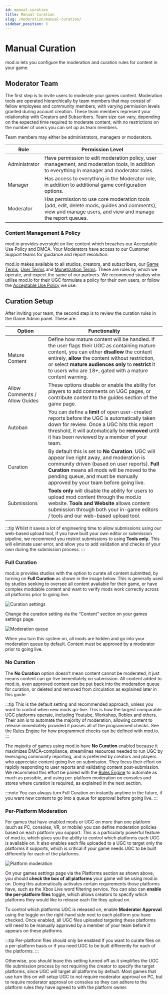```yaml
---
id: manual-curation
title: Manual Curation
slug: /moderation/manual-curation/
sidebar_position: 3
---
```


# Manual Curation

mod.io lets you configure the moderation and curation rules for content in your game.

## Moderator Team

The first step is to invite users to moderate your games content. Moderation tools are operated hierarchically by team members that may consist of fellow employees and community members, with varying permission levels granted during account creation. These team members represent your relationship with Creators and Subscribers. Team size can vary, depending on the expected time required to moderate content, with no restrictions on the number of users you can set up as team members.

Team members may either be administrators, managers or moderators. 

|Role      | Permission Level                                       |
| ------------- |------------------------------------------------|
|Administrator        | Have permission to edit moderation policy, user management, and moderation tools, in addition to everything in manager and moderator roles.  |
|Manager  | Has access to everything in the Moderator role, in addition to additional game configuration options.  |
|Moderator     | Has permission to use core moderation tools (add, edit, delete mods, guides and comments), view and manage users, and view and manage the report queues.  |

### Content Management & Policy

mod.io provides oversight on live content which breaches our Acceptable Use Policy and DMCA. Your Moderators have access to our Customer Support teams for guidance and report resolution.

mod.io makes available to all studios, creators, and subscribers, our [Game Terms](https://mod.io/gameterms), [User Terms](https://mod.io/terms) and [Monetization Terms](https://mod.io/monetization). These are rules by which we operate, and expect the same of our partners. We recommend studios who utilise mod.io for their UGC formulate a policy for their own users, or follow the [Acceptable Use Policy](https://mod.io/aup) we use.

## Curation Setup

After inviting your team, the second step is to review the curation rules in the Game Admin panel. These are:

|Option       | Functionality                                        |
| ------------- |------------------------------------------------|
|Mature Content        | Define how mature content will be handled. If the user flags their UGC as containing mature content, you can either **disallow** the content entirely, **allow** the content without restriction, or select **mature audiences only** to **restrict** it to users who are 18+, gated with a mature content warning.  |
|Allow Comments / Allow Guides  | These options disable or enable the ability for players to add comments on UGC pages, or contribute content to the guides section of the game page.  |
|Autoban     | You can define a **limit** of open user-created reports before the UGC is automatically taken down for review. Once a UGC hits this report threshold, it will automatically be **removed** until it has been reviewed by a member of your team.  |
|Curation | By default this is set to **No Curation**. UGC will appear live right away, and moderation is community driven (based on user reports). **Full Curation** means all mods will be moved to the pending queue, and must be manually approved by your team before going live.  |
|Submissions  | **Tools only** will disable the ability for users to upload mod content through the mod.io website. **Tools and Website** allows content submission through both your in-game editors / tools and our web-based upload tool. |

:::tip
Whilst it saves a lot of engineering time to allow submissions using our web-based upload tool, if you have built your own editor or submission pipeline, we recommend you restrict submissions to using **Tools only**. This will eliminate user error, and allow you to add validation and checks of your own during the submission process.
:::

### Full Curation
mod.io provides studios with the option to curate all content submitted, by turning on **Full Curation** as shown in the image below. This is generally used by studios seeking to oversee all content available for their game, or have complex moddable content and want to verify mods work correctly across all platforms prior to going live.

![Curation settings](images/curation-settings.png)

Change the curation setting via the “Content” section on your games settings page.

![Moderation queue](images/moderation-queue.png)

When you turn this system on, all mods are hidden and go into your moderation queue by default. Content must be approved by a moderator prior to going live.

### No Curation

The **No Curation** option doesn’t mean content cannot be moderated, it just means content can go-live immediately on submission. All content added to mod.io, even approved content can be put back into the moderation queue for curation, or deleted and removed from circulation as explained later in this guide.

:::tip
This is the default setting and recommended approach, unless you want to control when new mods go-live. This is how the largest comparable UGC platforms operate, including Youtube, Workshop, Roblox and others. Their aim is to automate the majority of moderation, allowing content to release immediately provided it passes all of the programmed checks. See the [Rules Engine](/moderation/rules-engine/) for how programmed checks can be defined with mod.io.
:::

The majority of games using mod.io have **No Curation** enabled because it maximizes DMCA-compliance, streamlines resources needed to run UGC by leveraging community reporting, and is preferred by creators and players who appreciate content going live on submission. They focus their effort on rapidly responding to user reports and validating content post-submission. We recommend this effort be paired with the [Rules Engine](/moderation/rules-engine/) to automate as much as possible, and using per-platform moderation on consoles and stores where curation is required, as explained in the next section.

:::note
You can always turn Full Curation on instantly anytime in the future, if you want new content to go into a queue for approval before going live.
:::

### Per-Platform Moderation

For games that have enabled mods or UGC on more than one platform (such as PC, consoles, VR, or mobile) you can define moderation policies based on each platform you support. This is a particularly powerful feature of mod.io, which gives you the ability to control which platforms each UGC is available on. It also enables each file uploaded to a UGC to target only the platforms it supports, which is critical if your game needs UGC to be built differently for each of the platforms.

![Platform moderation](images/platform-moderation.png)

On your games settings page via the Platforms section as shown above, you should **check the box of all platforms** your game will be using mod.io on. Doing this automatically activates certain requirements those platforms have, such as the Xbox Live word filtering service. You can also can **enable the per-platform files** toggle, which allows creators to specify which platforms they would like to release each file they upload on. 

To control which platforms UGC is released on, enable **Moderator Approval** using the toggle on the right-hand side next to each platform you have checked. Once enabled, all UGC files uploaded targeting these platforms will need to be manually approved by a member of your team before it appears on these platforms.

:::tip
Per-platform files should only be enabled if you want to curate files on a per-platform basis or if you need UGC to be built differently for each of the platforms.
:::

Otherwise, you should leave this setting turned off as it simplifies the UGC file submission process by not requiring the creator to specify the target platforms, since UGC will target all platforms by default. Most games that use turn this on will setup UGC to not require moderator approval on PC, but to require moderator approval on consoles so they can adhere to the platform rules they have agreed to with the platform owner.